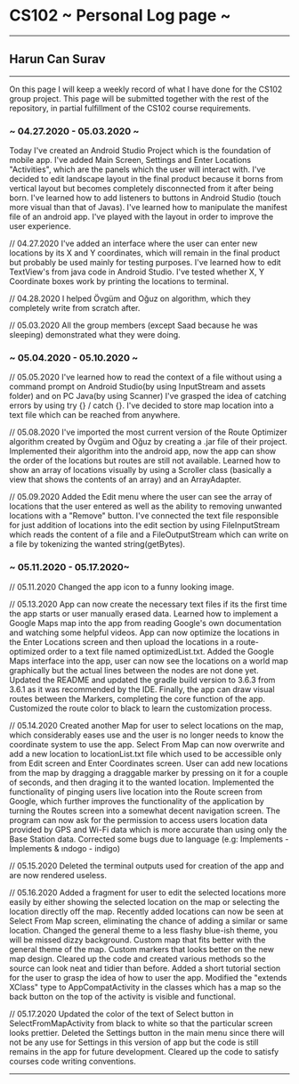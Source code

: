 # CS102 ~ Personal Log page ~
****
## Harun Can Surav
****

On this page I will keep a weekly record of what I have done for the CS102 group project. This page will be submitted together with the rest of the repository, in partial fulfillment of the CS102 course requirements.

### ~ 04.27.2020 - 05.03.2020 ~
Today I've created an Android Studio Project which is the foundation of mobile app.
I've added Main Screen, Settings and Enter Locations "Activities", which are the panels which the user will interact with.
I've decided to edit landscape layout in the final product because it borns from vertical layout but becomes completely disconnected from it after being born.
I've learned how to add listeners to buttons in Android Studio (touch more visual than that of Javas).
I've learned how to manipulate the manifest file of an android app.
I've played with the layout in order to improve the user experience.

// 04.27.2020
I've added an interface where the user can enter new locations by its X and Y coordinates, which will remain in the final product but probably be used mainly for testing purposes.
I've learned how to edit TextView's from java code in Android Studio.
I've tested whether X, Y Coordinate boxes work by printing the locations to terminal. 

// 04.28.2020
I helped Övgüm and Oğuz on algorithm, which they completely write from scratch after.

// 05.03.2020
All the group members (except Saad because he was sleeping) demonstrated what they were doing.

### ~ 05.04.2020 - 05.10.2020 ~

// 05.05.2020
I've learned how to read the context of a file without using a command prompt on Android Studio(by using InputStream and assets folder) and on PC Java(by using Scanner)
I've grasped the idea of catching errors by using try {} / catch {}.
I've decided to store map location into a text file which can be reached from anywhere.

// 05.08.2020
I've imported the most current version of the Route Optimizer algorithm created by Övgüm and Oğuz by creating a .jar file of their project.
Implemented their algorithm into the android app, now the app can show the order of the locations but routes are still not available.
Learned how to show an array of locations visually by using a Scroller class (basically a view that shows the contents of an array) and an ArrayAdapter.

// 05.09.2020
Added the Edit menu where the user can see the array of locations that the user entered as well as the ability to removing unwanted locations with a "Remove" button.
I've connected the text file responsible for just addition of locations into the edit section by using FileInputStream which reads the content of a file and a FileOutputStream which can write on a file by tokenizing the wanted string(getBytes).

### ~ 05.11.2020 - 05.17.2020~

// 05.11.2020
Changed the app icon to a funny looking image.

// 05.13.2020
App can now create the necessary text files if its the first time the app starts or user manually erased data.
Learned how to implement a Google Maps map into the app from reading Google's own documentation and watching some helpful videos.
App can now optimize the locations in the Enter Locations screen and then upload the locations in a route-optimized order to a text file named optimizedList.txt.
Added the Google Maps interface into the app, user can now see the locations on a world map graphically but the actual lines between the nodes are not done yet.
Updated the README and updated the gradle build version to 3.6.3 from 3.6.1 as it was recommended by the IDE.
Finally, the app can draw visual routes between the Markers, completing the core function of the app.
Customized the route color to black to learn the customization process.

// 05.14.2020
Created another Map for user to select locations on the map, which considerably eases use and the user is no longer needs to know the coordinate system to use the app.
Select From Map can now overwrite and add a new location to locationList.txt file which used to be accessible only from Edit screen and Enter Coordinates screen.
User can add new locations from the map by dragging a draggable marker by pressing on it for a couple of seconds, and then draging it to the wanted location.
Implemented the functionality of pinging users live location into the Route screen from Google, which further improves the functionality of the application by turning the Routes screen into a somewhat decent navigation screen.
The program can now ask for the permission to access users location data provided by GPS and Wi-Fi data which is more accurate than using only the Base Station data.
Corrected some bugs due to language (e.g: Implements - İmplements & ındogo - indigo)

// 05.15.2020
Deleted the terminal outputs used for creation of the app and are now rendered useless.

// 05.16.2020
Added a fragment for user to edit the selected locations more easily by either showing the selected location on the map or selecting the location directly off the map.
Recently added locations can now be seen at Select From Map screen, eliminating the chance of adding a similar or same location.
Changed the general theme to a less flashy blue-ish theme, you will be missed dizzy background.
Custom map that fits better with the general theme of the map.
Custom markers that looks better on the new map design.
Cleared up the code and created various methods so the source can look neat and tidier than before.
Added a short tutorial section for the user to grasp the idea of how to user the app.
Modified the "extends XClass" type to AppCompatActivity in the classes which has a map so the back button on the top of the activity is visible and functional.

// 05.17.2020
Updated the color of the text of Select button in SelectFromMapActivity from black to white so that the particular screen looks prettier.
Deleted the Settings button in the main menu since there will not be any use for Settings in this version of app but the code is still remains in the app for future development.
Cleared up the code to satisfy courses code writing conventions.
****
